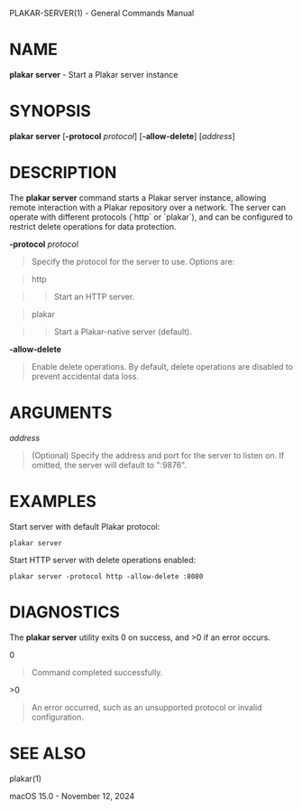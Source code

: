PLAKAR-SERVER(1) - General Commands Manual

# NAME

**plakar server** - Start a Plakar server instance

# SYNOPSIS

**plakar server**
\[**-protocol**&nbsp;*protocol*]
\[**-allow-delete**]
\[*address*]

# DESCRIPTION

The
**plakar server**
command starts a Plakar server instance, allowing remote interaction
with a Plakar repository over a network.
The server can operate with different protocols (\`http\` or \`plakar\`),
and can be configured to restrict delete operations for data
protection.

**-protocol** *protocol*

> Specify the protocol for the server to use.
> Options are:

> http

> > Start an HTTP server.

> plakar

> > Start a Plakar-native server (default).

**-allow-delete**

> Enable delete operations.
> By default, delete operations are disabled to prevent accidental data
> loss.

# ARGUMENTS

*address*

> (Optional) Specify the address and port for the server to listen on.
> If omitted, the server will default to ":9876".

# EXAMPLES

Start server with default Plakar protocol:

	plakar server

Start HTTP server with delete operations enabled:

	plakar server -protocol http -allow-delete :8080

# DIAGNOSTICS

The **plakar server** utility exits&#160;0 on success, and&#160;&gt;0 if an error occurs.

0

> Command completed successfully.

&gt;0

> An error occurred, such as an unsupported protocol or invalid
> configuration.

# SEE ALSO

plakar(1)

macOS 15.0 - November 12, 2024
